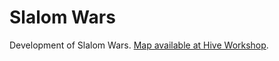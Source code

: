 # Slalom Wars
 Development of Slalom Wars. [Map available at Hive Workshop](https://www.hiveworkshop.com/threads/slalom-wars-1-6-patch-1-32.299759/ "The latest public release").
